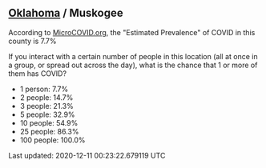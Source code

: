 
## [Oklahoma](/united-states/oklahoma) / Muskogee

According to [MicroCOVID.org](http://microcovid.org),
the "Estimated Prevalence" of COVID in this county is 7.7%

If you interact with a certain number of people in this location
(all at once in a group, or spread out across the day), what is the chance that
1 or more of them has COVID?

- 1 person: 7.7%
- 2 people: 14.7%
- 3 people: 21.3%
- 5 people: 32.9%
- 10 people: 54.9%
- 25 people: 86.3%
- 100 people: 100.0%

Last updated: 2020-12-11 00:23:22.679119 UTC
